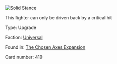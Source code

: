 
![Solid Stance](https://warhammerunderworlds.com/wp-content/uploads/sites/6/2018/02/419_ENG.png)

This fighter can only be driven back by a critical hit

Type: Upgrade

Faction: [Universal](/factions/universal.md)

Found in: [The Chosen Axes Expansion](/locations/the-chosen-axes-expansion.md)

Card number: 419
